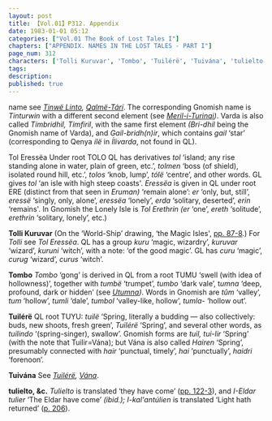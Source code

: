 ```yaml
---
layout: post
title: 【Vol.01】P312. Appendix
date: 1983-01-01 05:12
categories: ["Vol.01 The Book of Lost Tales I"]
chapters: ["APPENDIX. NAMES IN THE LOST TALES - PART I"]
page_num: 312
characters: ['Tolli Kuruvar', 'Tombo', 'Tuilérë', 'Tuivána', 'tulielto']
tags: 
description: 
published: true
---
```


<p style="text-indent: 0;">
name see <I><a href="{{site.baseurl}}/characters#Tinwë%20Linto">Tinwë Linto</a>, <a href="{{site.baseurl}}/characters#Qalmë-Tárí">Qalmë-Tárí</a></I>. The corresponding Gnomish name is <I>Tinturwin</I> with a different second element (see <I><a href="{{site.baseurl}}/characters#Meril-i-Turinqi">Meril-i-Turinqi</a>)</I>. Varda is also called <I>Timbridhil, Timfiril</I>, with the same first element <I>(Bri-dhil</I> being the Gnomish name of Varda), and <I>Gail-bridh(n)ir</I>, which contains <I>gail</I> ‘star’ (corresponding to Qenya <I>ílë</I> in <I>Ílivarda</I>, not found in QL).
</p>

Tol Eressëa Under root TOLO QL has derivatives <I>tol</I> ‘island; any rise standing alone in water, plain of green, etc.’, <I>tolmen</I> ‘boss (of shield), isolated round hill, etc.’, <I>tolos</I> ‘knob, lump’, <I>tólë</I> ‘centre’, and other words. GL gives <I>tol</I> ‘an isle with high steep coasts'. <I>Eressëa</I> is given in QL under root ERE (distinct from that seen in <I>Eruman)</I> ‘remain alone’: <I>er</I> ‘only, but, still’, <I>eressë</I> ‘singly, only, alone’, <I>eressëa</I> ‘lonely’, <I>erda</I> ‘solitary, deserted’, <I>erin</I> ‘remains'. In Gnomish the Lonely Isle is <I>Tol Erethrin (er</I> ‘one’, <I>ereth</I> ‘solitude’, <I>erethrin</I> ‘solitary, lonely’, etc.)

<B>Tolli Kuruvar</B> (On the ‘World-Ship’ drawing, ‘the Magic Isles', [pp. 87-8]({{site.baseurl}}/vol01-p87).) For <I>Tolli</I> see <I>Tol Eressëa</I>. QL has a group <I>kuru</I> ‘magic, wizardry’, <I>kuruvar</I> ‘wizard’, <I>kuruni</I> ‘witch’, with a note: ‘of the good magic’. GL has <I>curu</I> ‘magic’, <I>curug</I> ‘wizard’, <I>curus</I> ‘witch’.

<B>Tombo</B>   <I>Tombo</I> ‘gong’ is derived in QL from a root TUMU ‘swell (with idea of hollowness)’, together with <I>tumbë</I> ‘trumpet’, <I>tumbo</I> ‘dark vale’, t<I>umna</I> ‘deep, profound, dark or hidden’ (see <I>[Utumna]({{site.baseurl}}/characters#Utumna))</I>. Words in Gnomish are <I>tûm</I> ‘valley’, <I>tum</I> ‘hollow’, <I>tumli</I> ‘dale’, <I>tumbol</I> ‘valley-like, hollow’, <I>tumla-</I> ‘hollow out’.

<B>Tuilérë</B> QL root TUYU: <I>tuilë</I> ‘Spring, literally a budding — also collectively: buds, new shoots, fresh green’, <I>Tuilérë</I> ‘Spring’, and several other words, as <I>tuilindo</I> ‘(spring-singer), swallow’. Gnomish forms are <I>tuil, tui-lir</I> ‘Spring’ (with the note that Tuilir=Vána); but Vána is also called <I>Hairen</I> ‘Spring’, presumably connected with <I>hair</I> ‘punctual, timely’, <I>hai</I> ‘punctually’, <I>haidri</I> ‘forenoon’.

<B>Tuivána</B>  See <I>[Tuilérë]({{site.baseurl}}/characters#Tuilérë), [Vána]({{site.baseurl}}/characters#Vána)</I>.

<B>tulielto, &c.</B> <I>Tulielto</I> is translated ‘they have come’ ([pp. 122-3]({{site.baseurl}}/vol01-p122)), and <I>I-Eldar tulier</I> ‘The Eldar have come’ <I>(ibid.); I-kal'antúlien</I> is translated ‘Light hath returned’ ([p. 206]({{site.baseurl}}/vol01-p206)).

